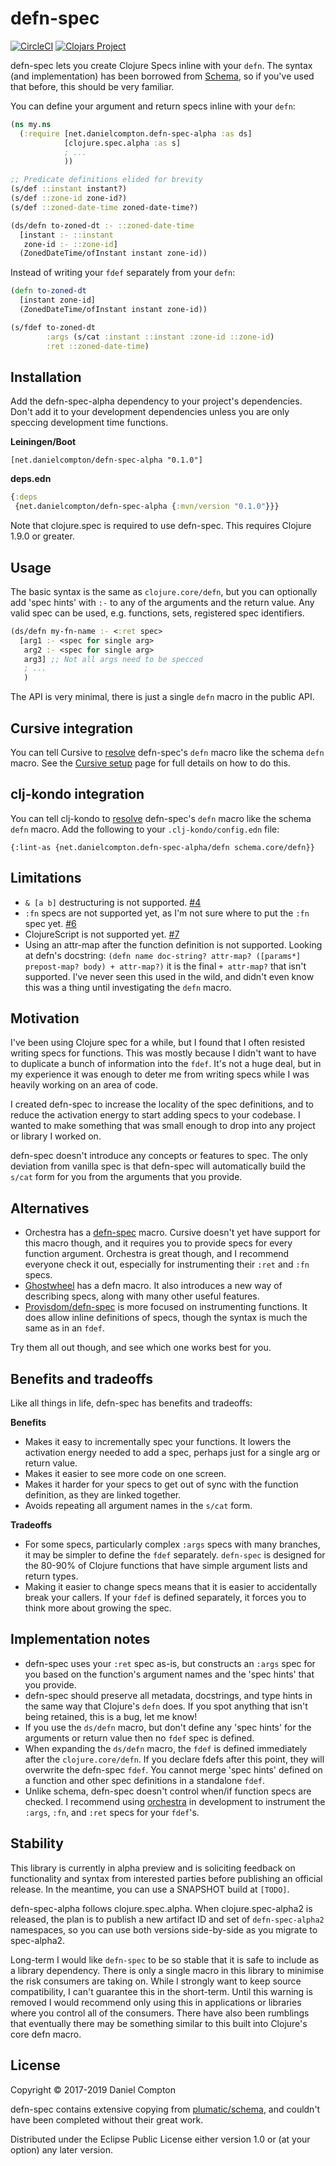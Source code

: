 # defn-spec

[![CircleCI](https://circleci.com/gh/danielcompton/defn-spec.svg?style=svg)](https://circleci.com/gh/danielcompton/defn-spec) [![Clojars Project](https://img.shields.io/clojars/v/net.danielcompton/defn-spec-alpha.svg)](https://clojars.org/net.danielcompton/defn-spec-alpha)

defn-spec lets you create Clojure Specs inline with your `defn`. The syntax (and implementation) has been borrowed from [Schema](https://github.com/plumatic/schema), so if you've used that before, this should be very familiar.

You can define your argument and return specs inline with your `defn`:

```clj
(ns my.ns
  (:require [net.danielcompton.defn-spec-alpha :as ds]
            [clojure.spec.alpha :as s]
            ; ...
            ))

;; Predicate definitions elided for brevity
(s/def ::instant instant?)
(s/def ::zone-id zone-id?)
(s/def ::zoned-date-time zoned-date-time?)

(ds/defn to-zoned-dt :- ::zoned-date-time
  [instant :- ::instant
   zone-id :- ::zone-id]
  (ZonedDateTime/ofInstant instant zone-id))
```

Instead of writing your `fdef` separately from your `defn`:

```clj
(defn to-zoned-dt
  [instant zone-id]
  (ZonedDateTime/ofInstant instant zone-id))

(s/fdef to-zoned-dt
        :args (s/cat :instant ::instant :zone-id ::zone-id)
        :ret ::zoned-date-time)
```

## Installation

Add the defn-spec-alpha dependency to your project's dependencies. Don't add it to your development dependencies unless you are only speccing development time functions.

**Leiningen/Boot**

`[net.danielcompton/defn-spec-alpha "0.1.0"]`

**deps.edn**

```clojure
{:deps
 {net.danielcompton/defn-spec-alpha {:mvn/version "0.1.0"}}}
```

Note that clojure.spec is required to use defn-spec. This requires Clojure 1.9.0 or greater.

## Usage

The basic syntax is the same as `clojure.core/defn`, but you can optionally add 'spec hints' with `:-` to any of the arguments and the return value. Any valid spec can be used, e.g. functions, sets, registered spec identifiers.

```clj
(ds/defn my-fn-name :- <:ret spec>
  [arg1 :- <spec for single arg>
   arg2 :- <spec for single arg>
   arg3] ;; Not all args need to be specced
   ; ...
   )
```

The API is very minimal, there is just a single `defn` macro in the public API.

## Cursive integration

You can tell Cursive to [resolve](https://cursive-ide.com/userguide/macros.html) defn-spec's `defn` macro like the schema `defn` macro. See the [Cursive setup](doc/cursive.md) page for full details on how to do this.

## clj-kondo integration

You can tell clj-kondo to [resolve](https://cljdoc.org/d/clj-kondo/clj-kondo/CURRENT/doc/configuration#lint-a-custom-macro-like-a-built-in-macro) defn-spec's `defn` macro like the schema `defn` macro. Add the following to your `.clj-kondo/config.edn` file:

```
{:lint-as {net.danielcompton.defn-spec-alpha/defn schema.core/defn}}
```

## Limitations

* `& [a b]` destructuring is not supported. [#4](https://github.com/danielcompton/defn-spec/issues/4)
* `:fn` specs are not supported yet, as I'm not sure where to put the `:fn` spec yet. [#6](https://github.com/danielcompton/defn-spec/issues/6)
* ClojureScript is not supported yet. [#7](https://github.com/danielcompton/defn-spec/issues/7)
* Using an attr-map after the function definition is not supported. Looking at defn's docstring: `(defn name doc-string? attr-map? ([params*] prepost-map? body) + attr-map?)` it is the final `+ attr-map?` that isn't supported. I've never seen this used in the wild, and didn't even know this was a thing until investigating the `defn` macro.

## Motivation

I've been using Clojure spec for a while, but I found that I often resisted writing specs for functions. This was mostly because I didn't want to have to duplicate a bunch of information into the `fdef`. It's not a huge deal, but in my experience it was enough to deter me from writing specs while I was heavily working on an area of code. 

I created defn-spec to increase the locality of the spec definitions, and to reduce the activation energy to start adding specs to your codebase. I wanted to make something that was small enough to drop into any project or library I worked on.

defn-spec doesn't introduce any concepts or features to spec. The only deviation from vanilla spec is that defn-spec will automatically build the `s/cat` form for you from the arguments that you provide.

## Alternatives

* Orchestra has a [defn-spec](https://github.com/jeaye/orchestra#defn-spec) macro. Cursive doesn't yet have support for this macro though, and it requires you to provide specs for every function argument. Orchestra is great though, and I recommend everyone check it out, especially for instrumenting their `:ret` and `:fn` specs.
* [Ghostwheel](https://github.com/gnl/ghostwheel) has a defn macro. It also introduces a new way of describing specs, along with many other useful features.
* [Provisdom/defn-spec](https://github.com/Provisdom/defn-spec) is more focused on instrumenting functions. It does allow inline definitions of specs, though the syntax is much the same as in an `fdef`.

Try them all out though, and see which one works best for you.

## Benefits and tradeoffs

Like all things in life, defn-spec has benefits and tradeoffs:

**Benefits**

* Makes it easy to incrementally spec your functions. It lowers the activation energy needed to add a spec, perhaps just for a single arg or return value.
* Makes it easier to see more code on one screen.
* Makes it harder for your specs to get out of sync with the function definition, as they are linked together.
* Avoids repeating all argument names in the `s/cat` form.

**Tradeoffs**

* For some specs, particularly complex `:args` specs with many branches, it may be simpler to define the `fdef` separately. `defn-spec` is designed for the 80-90% of Clojure functions that have simple argument lists and return types.
* Making it easier to change specs means that it is easier to accidentally break your callers. If your `fdef` is defined separately, it forces you to think more about growing the spec.

## Implementation notes

* defn-spec uses your `:ret` spec as-is, but constructs an `:args` spec for you based on the function's argument names and the 'spec hints' that you provide.
* defn-spec should preserve all metadata, docstrings, and type hints in the same way that Clojure's `defn` does. If you spot anything that isn't being retained, this is a bug, let me know!
* If you use the `ds/defn` macro, but don't define any 'spec hints' for the arguments or return value then no `fdef` spec is defined.
* When expanding the `ds/defn` macro, the `fdef` is defined immediately after the `clojure.core/defn`. If you declare fdefs after this point, they will overwrite the defn-spec `fdef`. You cannot merge 'spec hints' defined on a function and other spec definitions in a standalone `fdef`.
* Unlike schema, defn-spec doesn't control when/if function specs are checked. I recommend using [orchestra](https://github.com/jeaye/orchestra) in development to instrument the `:args`, `:fn`, and `:ret` specs for your `fdef`'s.

## Stability

This library is currently in alpha preview and is soliciting feedback on functionality and syntax from interested parties before publishing an official release. In the meantime, you can use a SNAPSHOT build at `[TODO]`.

defn-spec-alpha follows clojure.spec.alpha. When clojure.spec-alpha2 is released, the plan is to publish a new artifact ID and set of `defn-spec-alpha2` namespaces, so you can use both versions side-by-side as you migrate to spec-alpha2.

Long-term I would like `defn-spec` to be so stable that it is safe to include as a library dependency. There is only a single macro in this library to minimise the risk consumers are taking on. While I strongly want to keep source compatibility, I can't guarantee this in the short-term. Until this warning is removed I would recommend only using this in applications or libraries where you control all of the consumers. There have also been rumblings that eventually there may be something similar to this built into Clojure's core defn macro.

## License

Copyright © 2017-2019 Daniel Compton

defn-spec contains extensive copying from [plumatic/schema](https://github.com/plumatic/schema/), and couldn't have been completed without their great work.

Distributed under the Eclipse Public License either version 1.0 or (at
your option) any later version.
